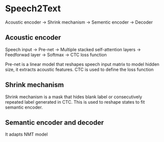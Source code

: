 # Speech2Text

Acoustic encoder -> Shrink mechanism -> Sementic encoder -> Decoder

## Acoustic encoder

Speech input -> Pre-net -> Multiple stacked self-attention layers -> Feedforwad layer -> Softmax -> CTC loss function

Pre-net is a linear model that reshapes speech input matrix to model hidden size, it extracts acoustic features.
CTC is used to define the loss function

## Shrink mechanism
Shrink mechanism is a mask that hides blank label or consecutively repeated label generated in CTC. This is used to reshape states to fit semantic encoder.

## Semantic encoder and decoder

It adapts NMT model
